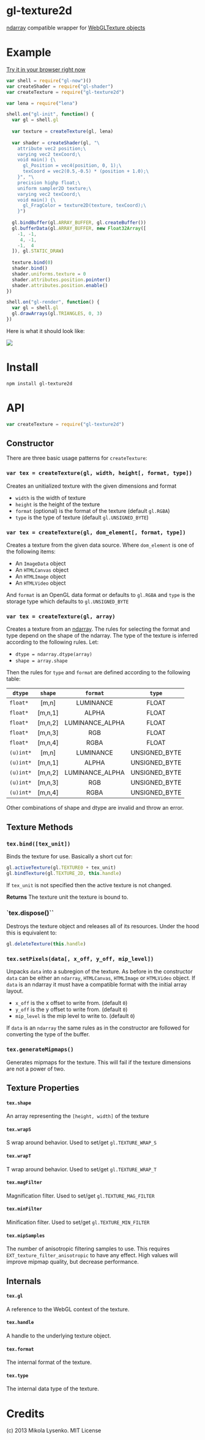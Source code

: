 gl-texture2d
============
[ndarray](https://github.com/mikolalysenko/ndarray) compatible wrapper for [WebGLTexture objects](http://www.khronos.org/registry/webgl/specs/latest/)

# Example

[Try it in your browser right now](http://mikolalysenko.github.io/gl-texture2d/)

```javascript
var shell = require("gl-now")()
var createShader = require("gl-shader")
var createTexture = require("gl-texture2d")

var lena = require("lena")

shell.on("gl-init", function() {
  var gl = shell.gl
  
  var texture = createTexture(gl, lena)
  
  var shader = createShader(gl, "\
    attribute vec2 position;\
    varying vec2 texCoord;\
    void main() {\
      gl_Position = vec4(position, 0, 1);\
      texCoord = vec2(0.5,-0.5) * (position + 1.0);\
    }", "\
    precision highp float;\
    uniform sampler2D texture;\
    varying vec2 texCoord;\
    void main() {\
      gl_FragColor = texture2D(texture, texCoord);\
    }")
  
  gl.bindBuffer(gl.ARRAY_BUFFER, gl.createBuffer())
  gl.bufferData(gl.ARRAY_BUFFER, new Float32Array([
    -1, -1,
     4, -1,
    -1,  4
  ]), gl.STATIC_DRAW)
  
  texture.bind(0)
  shader.bind()
  shader.uniforms.texture = 0
  shader.attributes.position.pointer()
  shader.attributes.position.enable()
})

shell.on("gl-render", function() {
  var gl = shell.gl
  gl.drawArrays(gl.TRIANGLES, 0, 3)
})
```

Here is what it should look like:

<img src="https://raw.github.com/mikolalysenko/gl-texture2d/master/screenshot.png">

# Install

    npm install gl-texture2d

# API

```javascript
var createTexture = require("gl-texture2d")
```

## Constructor
There are three basic usage patterns for `createTexture`:

### `var tex = createTexture(gl, width, height[, format, type])`
Creates an unitialized texture with the given dimensions and format

* `width` is the width of texture
* `height` is the height of the texture
* `format` (optional) is the format of the texture (default `gl.RGBA`)
* `type` is the type of texture (default `gl.UNSIGNED_BYTE`)

### `var tex = createTexture(gl, dom_element[, format, type])`
Creates a texture from the given data source.  Where `dom_element` is one of the following items:

* An `ImageData` object
* An `HTMLCanvas` object
* An `HTMLImage` object
* An `HTMLVideo` object

And `format` is an OpenGL data format or defaults to `gl.RGBA` and `type` is the storage type which defaults to `gl.UNSIGNED_BYTE`

### `var tex = createTexture(gl, array)`
Creates a texture from an [ndarray](https://github.com/mikolalysenko/ndarray).  The rules for selecting the format and type depend on the shape of the ndarray.  The type of the texture is inferred according to the following rules.  Let:

* `dtype = ndarray.dtype(array)`
* `shape = array.shape`

Then the rules for `type` and `format` are defined according to the following table:

| `dtype`      | `shape`    | `format`        | `type`                 |
| ------------ |:----------:|:---------------:|:----------------------:|
| `float*`     | [m,n]      | LUMINANCE       | FLOAT                  |
| `float*`     | [m,n,1]    | ALPHA           | FLOAT                  |
| `float*`     | [m,n,2]    | LUMINANCE_ALPHA | FLOAT                  |
| `float*`     | [m,n,3]    | RGB             | FLOAT                  |
| `float*`     | [m,n,4]    | RGBA            | FLOAT                  |
| `(u)int*`    | [m,n]      | LUMINANCE       | UNSIGNED_BYTE          |
| `(u)int*`    | [m,n,1]    | ALPHA           | UNSIGNED_BYTE          |
| `(u)int*`    | [m,n,2]    | LUMINANCE_ALPHA | UNSIGNED_BYTE          |
| `(u)int*`    | [m,n,3]    | RGB             | UNSIGNED_BYTE          |
| `(u)int*`    | [m,n,4]    | RGBA            | UNSIGNED_BYTE          |

Other combinations of shape and dtype are invalid and throw an error.

## Texture Methods

### `tex.bind([tex_unit])`
Binds the texture for use.  Basically a short cut for:

```javascript
gl.activeTexture(gl.TEXTURE0 + tex_unit)
gl.bindTexture(gl.TEXTURE_2D, this.handle)
```
If `tex_unit` is not specified then the active texture is not changed.

**Returns** The texture unit the texture is bound to.

### `tex.dispose()``
Destroys the texture object and releases all of its resources.  Under the hood this is equivalent to:

```javascript
gl.deleteTexture(this.handle)
```

### `tex.setPixels(data[, x_off, y_off, mip_level])`
Unpacks `data` into a subregion of the texture.  As before in the constructor `data` can be either an `ndarray`, `HTMLCanvas`, `HTMLImage` or `HTMLVideo` object.  If `data` is an ndarray it must have a compatible format with the initial array layout.

* `x_off` is the x offset to write from. (default `0`)
* `y_off` is the y offset to write from. (default `0`)
* `mip_level` is the mip level to write to. (default `0`)

If `data` is an `ndarray` the same rules as in the constructor are followed for converting the type of the buffer.

### `tex.generateMipmaps()`
Generates mipmaps for the texture.  This will fail if the texture dimensions are not a power of two.

## Texture Properties

#### `tex.shape`
An array representing the `[height, width]` of the texture

#### `tex.wrapS`
S wrap around behavior.  Used to set/get `gl.TEXTURE_WRAP_S`

#### `tex.wrapT`
T wrap around behavior.  Used to set/get `gl.TEXTURE_WRAP_T`

#### `tex.magFilter`
Magnification filter.  Used to set/get `gl.TEXTURE_MAG_FILTER`

#### `tex.minFilter`
Minification filter. Used to set/get `gl.TEXTURE_MIN_FILTER`

#### `tex.mipSamples`
The number of anisotropic filtering samples to use.  This requires `EXT_texture_filter_anisotropic` to have any effect.  High values will improve mipmap quality, but decrease performance.

## Internals

#### `tex.gl`
A reference to the WebGL context of the texture.

#### `tex.handle`
A handle to the underlying texture object.

#### `tex.format`
The internal format of the texture.

#### `tex.type`
The internal data type of the texture.


# Credits
(c) 2013 Mikola Lysenko. MIT License